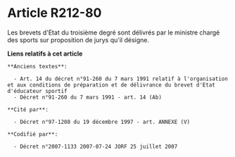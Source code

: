 # Article R212-80

Les brevets d'Etat du troisième degré sont délivrés par le ministre chargé des sports sur proposition de jurys qu'il désigne.

**Liens relatifs à cet article**

	**Anciens textes**:

	  - Art. 14 du décret n°91-260 du 7 mars 1991 relatif à l'organisation et aux conditions de préparation et de délivrance du brevet d'Etat d'éducateur sportif
	  - Décret n°91-260 du 7 mars 1991 - art. 14 (Ab)

	**Cité par**:

	  - Décret n°97-1208 du 19 décembre 1997 - art. ANNEXE (V)

	**Codifié par**:

	  - Décret n°2007-1133 2007-07-24 JORF 25 juillet 2007
